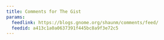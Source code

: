 ```yaml
---
title: Comments for The Gist
params:
  feedlink: https://blogs.gnome.org/shaunm/comments/feed/
  feedid: a413c1a0a0637391f445bc8a9f3e72c5
---
```

